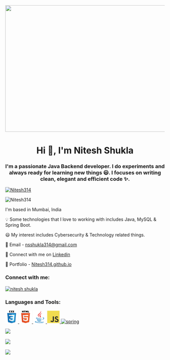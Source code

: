 <img align="" width="1000" height="400" src="https://www.mo.agency/hubfs/So%20you%20want%20to%20be%20a%20web%20developer.png" alt="">
<h1 align="center">Hi 👋, I'm Nitesh Shukla</h1>

<h3 align="center">I'm a passionate Java Backend  developer. I do experiments and always ready for learning new things 😃. I focuses on writing clean, elegant and efficient code ✨.</h3>
<p align="left"> <a href="https://github.com/ryo-ma/github-profile-trophy"><img src="https://github-profile-trophy.vercel.app/?username=Nitesh314" alt="Nitesh314" /></a> </p>
<img align="right" width="400" src="https://cdn.dribbble.com/users/1162077/screenshots/3848914/programmer.gif" alt="">


<p align="left"> <img src="https://komarev.com/ghpvc/?username=Nitesh314&label=Profile%20views&color=0e75b6&style=flat" alt="Nitesh314" /> </p>

I'm based in Mumbai, India

💡 Some technologies that I love to working with includes Java, MySQL & Spring Boot.

😃 My interest includes Cybersecurity & Technology related things.

📧 Email - nsshukla314@gmail.com

🤝 Connect with me on [Linkedin](https://www.linkedin.com/in/nitesh-shukla-b1b47623b/)

💼 Portfolio - [Nitesh314.github.io](https://Nitesh314.github.io)


<h3 align="left">Connect with me:</h3>
<p align="left">

<a href="https://www.linkedin.com/in/nitesh-shukla-b1b47623b/" target="blank"><img align="center" src="https://raw.githubusercontent.com/rahuldkjain/github-profile-readme-generator/master/src/images/icons/Social/linked-in-alt.svg" alt="nitesh shukla" height="30" width="40" /></a>


<h3 align="left">Languages and Tools:</h3>
<p align="left"> <a href="https://www.w3schools.com/css/" target="_blank" rel="noreferrer"> <img src="https://raw.githubusercontent.com/devicons/devicon/master/icons/css3/css3-original-wordmark.svg" alt="css3" width="40" height="40"/> </a> <a href="https://www.w3.org/html/" target="_blank" rel="noreferrer"> <img src="https://raw.githubusercontent.com/devicons/devicon/master/icons/html5/html5-original-wordmark.svg" alt="html5" width="40" height="40"/> </a> <a href="https://www.java.com" target="_blank" rel="noreferrer"> <img src="https://raw.githubusercontent.com/devicons/devicon/master/icons/java/java-original.svg" alt="java" width="40" height="40"/> </a> <a href="https://developer.mozilla.org/en-US/docs/Web/JavaScript" target="_blank" rel="noreferrer"> <img src="https://raw.githubusercontent.com/devicons/devicon/master/icons/javascript/javascript-original.svg" alt="javascript" width="40" height="40"/> </a> <a href="https://spring.io/" target="_blank" rel="noreferrer"> <img src="https://www.vectorlogo.zone/logos/springio/springio-icon.svg" alt="spring" width="40" height="40"/> </a> </p>

![](https://github-readme-stats.vercel.app/api?username=Nitesh314&theme=react&hide_border=false&include_all_commits=true&count_private=false)<br/>

![](https://github-readme-streak-stats.herokuapp.com/?user=Nitesh314&theme=react&hide_border=false)<br/>

![](https://github-readme-stats.vercel.app/api/top-langs/?username=Nitesh314&theme=react&hide_border=false&include_all_commits=true&count_private=false&layout=compact)
